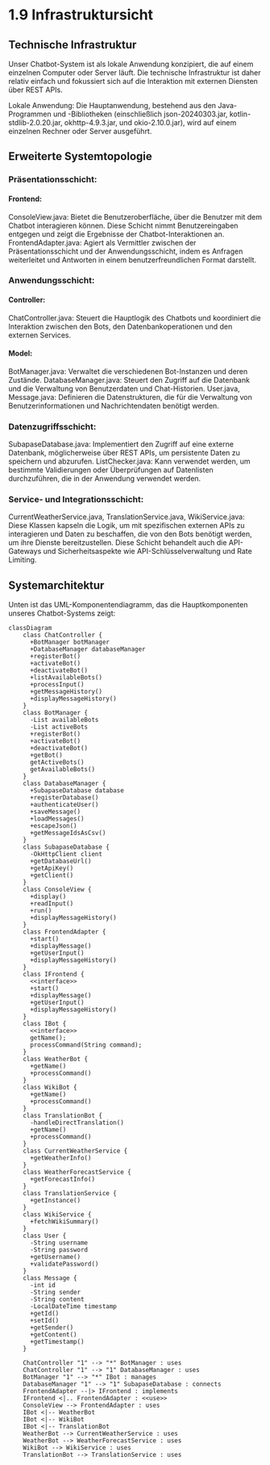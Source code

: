# 1.9 Infrastruktursicht
## Technische Infrastruktur

Unser Chatbot-System ist als lokale Anwendung konzipiert, die auf einem einzelnen Computer oder Server läuft. Die technische Infrastruktur ist daher relativ einfach und fokussiert sich auf die Interaktion mit externen Diensten über REST APIs.

Lokale Anwendung: Die Hauptanwendung, bestehend aus den Java-Programmen und -Bibliotheken (einschließlich json-20240303.jar, kotlin-stdlib-2.0.20.jar, okhttp-4.9.3.jar, und okio-2.10.0.jar), wird auf einem einzelnen Rechner oder Server ausgeführt.

## Erweiterte Systemtopologie

### Präsentationsschicht:
#### Frontend:
ConsoleView.java: 
Bietet die Benutzeroberfläche, über die Benutzer mit dem Chatbot interagieren können. Diese Schicht nimmt Benutzereingaben entgegen und zeigt die Ergebnisse der Chatbot-Interaktionen an.
FrontendAdapter.java: 
Agiert als Vermittler zwischen der Präsentationsschicht und der Anwendungsschicht, indem es Anfragen weiterleitet und Antworten in einem benutzerfreundlichen Format darstellt.

### Anwendungsschicht:
#### Controller:
ChatController.java: Steuert die Hauptlogik des Chatbots und koordiniert die Interaktion zwischen den Bots, den Datenbankoperationen und den externen Services.
#### Model:
BotManager.java: 
Verwaltet die verschiedenen Bot-Instanzen und deren Zustände.
DatabaseManager.java: 
Steuert den Zugriff auf die Datenbank und die Verwaltung von Benutzerdaten und Chat-Historien.
User.java, Message.java: 
Definieren die Datenstrukturen, die für die Verwaltung von Benutzerinformationen und Nachrichtendaten benötigt werden.

### Datenzugriffsschicht:
SubapaseDatabase.java: 
Implementiert den Zugriff auf eine externe Datenbank, möglicherweise über REST APIs, um persistente Daten zu speichern und abzurufen.
ListChecker.java: 
Kann verwendet werden, um bestimmte Validierungen oder Überprüfungen auf Datenlisten durchzuführen, die in der Anwendung verwendet werden.

### Service- und Integrationsschicht:
CurrentWeatherService.java, TranslationService.java, WikiService.java: 
Diese Klassen kapseln die Logik, um mit spezifischen externen APIs zu interagieren und Daten zu beschaffen, die von den Bots benötigt werden, um ihre Dienste bereitzustellen. Diese Schicht behandelt auch die API-Gateways und Sicherheitsaspekte wie API-Schlüsselverwaltung und Rate Limiting.

## Systemarchitektur

Unten ist das UML-Komponentendiagramm, das die Hauptkomponenten unseres Chatbot-Systems zeigt:

```mermaid
classDiagram
    class ChatController {
      +BotManager botManager
      +DatabaseManager databaseManager
      +registerBot()
      +activateBot()
      +deactivateBot()
      +listAvailableBots()
      +processInput()
      +getMessageHistory()
      +displayMessageHistory()
    }
    class BotManager {
      -List availableBots
      -List activeBots
      +registerBot()
      +activateBot()
      +deactivateBot()
      +getBot()
      getActiveBots()
      getAvailableBots()
    }
    class DatabaseManager {
      +SubapaseDatabase database
      +registerDatabase()
      +authenticateUser()
      +saveMessage()
      +loadMessages()
      +escapeJson()
      +getMessageIdsAsCsv()
    }
    class SubapaseDatabase {
      -OkHttpClient client
      +getDatabaseUrl()
      +getApiKey()
  	  +getClient() 
    }
    class ConsoleView {
      +display()
      +readInput()
      +run()
      +displayMessageHistory()
    }
    class FrontendAdapter {
      +start()
      +displayMessage()
      +getUserInput()
      +displayMessageHistory()
    }
    class IFrontend {
      <<interface>>
      +start()
      +displayMessage()
      +getUserInput()
      +displayMessageHistory()
    }
    class IBot {
      <<interface>>
      getName();
      processCommand(String command);
    }
    class WeatherBot {
      +getName()
      +processCommand()
    }
    class WikiBot {
      +getName()
      +processCommand()
    }
    class TranslationBot {
      -handleDirectTranslation()
      +getName()
      +processCommand()
    }
    class CurrentWeatherService {
      +getWeatherInfo()
    }
    class WeatherForecastService {
      +getForecastInfo()
    }
    class TranslationService {
      +getInstance()
    }
    class WikiService {
      +fetchWikiSummary()
    }
    class User {
      -String username
      -String password
      +getUsername()
      +validatePassword()
    }
    class Message {
      -int id
      -String sender
      -String content
      -LocalDateTime timestamp
      +getId()
      +setId()
      +getSender()
      +getContent()
      +getTimestamp()
    }

    ChatController "1" --> "*" BotManager : uses
    ChatController "1" --> "1" DatabaseManager : uses
    BotManager "1" --> "*" IBot : manages
    DatabaseManager "1" --> "1" SubapaseDatabase : connects
    FrontendAdapter --|> IFrontend : implements
    IFrontend <|.. FrontendAdapter : <<use>>
    ConsoleView --> FrontendAdapter : uses
    IBot <|-- WeatherBot
    IBot <|-- WikiBot
    IBot <|-- TranslationBot
    WeatherBot --> CurrentWeatherService : uses
    WeatherBot --> WeatherForecastService : uses
    WikiBot --> WikiService : uses
    TranslationBot --> TranslationService : uses